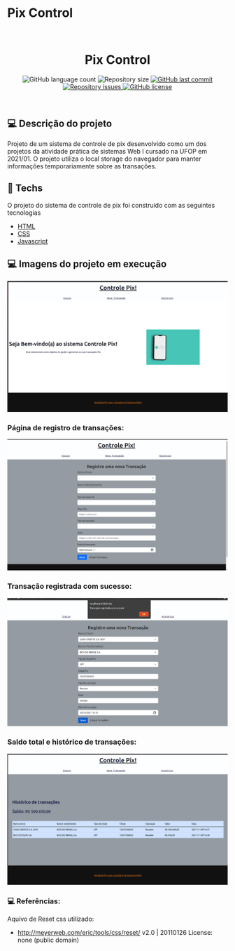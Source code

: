 # Pix Control

<h1 align="center">
  <br/>
  Pix Control
</h1>

<p align="center">
  <img alt="GitHub language count" src="https://img.shields.io/github/languages/count/LucasPereiraMiranda/pix-control">

  <img alt="Repository size" src="https://img.shields.io/github/repo-size/LucasPereiraMiranda/pix-control">
  
  <a href="https://github.com/LucasPereiraMiranda/pix-control/commits/master">
    <img alt="GitHub last commit" src="https://img.shields.io/github/last-commit/LucasPereiraMiranda/pix-control">
  </a>

  <a href="https://github.com/LucasPereiraMiranda/pix-control/issues">
    <img alt="Repository issues" src="https://img.shields.io/github/issues/LucasPereiraMiranda/pix-control">
  </a>

  <a href="https://github.com/LucasPereiraMiranda/pix-control/issues">
    <img alt="GitHub license" src="https://img.shields.io/github/license/LucasPereiraMiranda/pix-control">
  </a>
</p>

<br>

## 💻 Descrição do projeto

Projeto de um sistema de controle de pix desenvolvido como um dos projetos da atividade prática de sistemas Web I cursado na UFOP em 2021/01.
O projeto utiliza o local storage do navegador para manter informações temporariamente sobre as transações.

## 🚀 Techs

O projeto do sistema de controle de pix foi construído com as seguintes tecnologias

- [HTML](https://developer.mozilla.org/en-US/docs/Web/HTML)
- [CSS](https://developer.mozilla.org/en-US/docs/Web/CSS)
- [Javascript](https://developer.mozilla.org/en-US/docs/Web/JavaScript)

## 💻 Imagens do projeto em execução

![alt text](.github/welcome.png)

### Página de registro de transações:

![alt text](.github/register.png)

### Transação registrada com sucesso:

![alt text](.github/success.png)

### Saldo total e histórico de transações:

![alt text](.github/table.png)

### 💻 Referências:

Aquivo de Reset css utilizado:

- http://meyerweb.com/eric/tools/css/reset/
  v2.0 | 20110126
  License: none (public domain)
